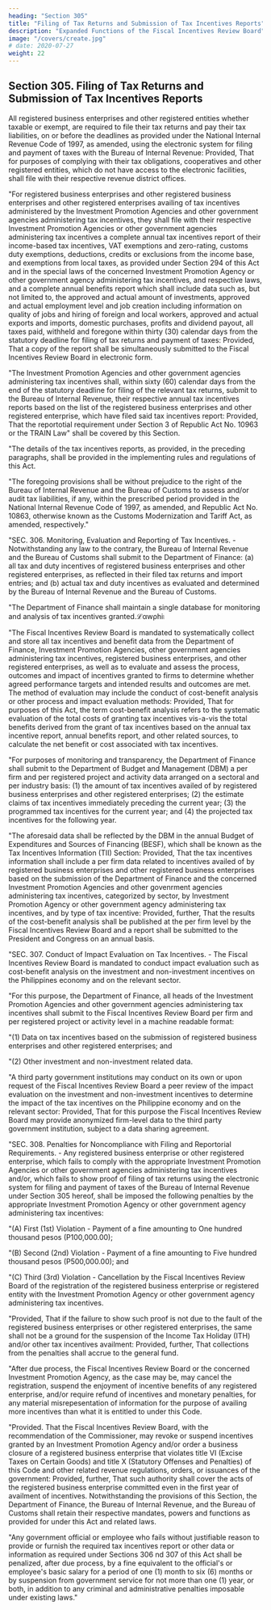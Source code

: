 ```yaml
---
heading: "Section 305"
title: "Filing of Tax Returns and Submission of Tax Incentives Reports"
description: "Expanded Functions of the Fiscal Incentives Review Board"
image: "/covers/create.jpg"
# date: 2020-07-27 
weight: 22
---
```


<!-- CHAPTER 5: TAX INCENTIVE MANAGEMENT AND TRANSPARENCY -->

## Section 305. Filing of Tax Returns and Submission of Tax Incentives Reports

All registered business enterprises and other registered entities whether taxable or exempt, are required to file their tax returns and pay their tax liabilities, on or before the deadlines as provided under the National Internal Revenue Code of 1997, as amended, using the electronic system for filing and payment of taxes with the Bureau of Internal Revenue: Provided, That for purposes of complying with their tax obligations, cooperatives and other registered entities, which do not have access to the electronic facilities, shall file with their respective revenue district offices.

"For registered business enterprises and other registered business enterprises and other registered enterprises availing of tax incentives administered by the Investment Promotion Agencies and other government agencies administering tax incentives, they shall file with their respective Investment Promotion Agencies or other government agencies administering tax incentives a complete annual tax incentives report of their income-based tax incentives, VAT exemptions and zero-rating, customs duty exemptions, deductions, credits or exclusions from the income base, and exemptions from local taxes, as provided under Section 294 of this Act and in the special laws of the concerned Investment Promotion Agency or other government agency administering tax incentives, and respective laws, and a complete annual benefits report which shall include data such as, but not limited to, the approved and actual amount of investments, approved and actual employment level and job creation including information on quality of jobs and hiring of foreign and local workers, approved and actual exports and imports, domestic purchases, profits and dividend payout, all taxes paid, withheld and foregone within thirty (30) calendar days from the statutory deadline for filing of tax returns and payment of taxes: Provided, That a copy of the report shall be simultaneously submitted to the Fiscal Incentives Review Board in electronic form.

"The Investment Promotion Agencies and other government agencies administering tax incentives shall, within sixty (60) calendar days from the end of the statutory deadline for filing of the relevant tax returns, submit to the Bureau of Internal Revenue, their respective annual tax incentives reports based on the list of the registered business enterprises and other registered enterprise, which have filed said tax incentives report: Provided, That the reportotial requirement under Section 3 of Republic Act No. 10963 or the TRAIN Law" shall be covered by this Section.

"The details of the tax incentives reports, as provided, in the preceding paragraphs, shall be provided in the implementing rules and regulations of this Act.

"The foregoing provisions shall be without prejudice to the right of the Bureau of Internal Revenue and the Bureau of Customs to assess and/or audit tax liabilities, if any, within the prescribed period provided in the National Internal Revenue Code of 1997, as amended, and Republic Act No. 10863, otherwise known as the Customs Modernization and Tariff Act, as amended, respectively."

"SEC. 306. Monitoring, Evaluation and Reporting of Tax Incentives. - Notwithstanding any law to the contrary, the Bureau of Internal Revenue and the Bureau of Customs shall submit to the Department of Finance: (a) all tax and duty incentives of registered business enterprises and other registered enterprises, as reflected in their filed tax returns and import entries; and (b) actual tax and duty incentives as evaluated and determined by the Bureau of Internal Revenue and the Bureau of Customs.

"The Department of Finance shall maintain a single database for monitoring and analysis of tax incentives granted.ℒαwρhi৷

"The Fiscal Incentives Review Board is mandated to systematically collect and store all tax incentives and benefit data from the Department of Finance, Investment Promotion Agencies, other government agencies administering tax incentives, registered business enterprises, and other registered enterprises, as well as to evaluate and assess the process, outcomes and impact of incentives granted to firms to determine whether agreed performance targets and intended results and outcomes are met. The method of evaluation may include the conduct of cost-benefit analysis or other process and impact evaluation methods: Provided, That for purposes of this Act, the term cost-benefit analysis refers to the systematic evaluation of the total costs of granting tax incentives vis-a-vis the total benefits derived from the grant of tax incentives based on the annual tax incentive report, annual benefits report, and other related sources, to calculate the net benefit or cost associated with tax incentives.

"For purposes of monitoring and transparency, the Department of Finance shall submit to the Department of Budget and Management (DBM) a per firm and per registered project and activity data arranged on a sectoral and per industry basis: (1) the amount of tax incentives availed of by registered business enterprises and other registered enterprises; (2) the estimate claims of tax incentives immediately preceding the current year; (3) the programmed tax incentives for the current year; and (4) the projected tax incentives for the following year.

"The aforesaid data shall be reflected by the DBM in the annual Budget of Expenditures and Sources of Financing (BESF), which shall be known as the Tax Incentives Information (TII) Section: Provided, That the tax incentives information shall include a per firm data related to incentives availed of by registered business enterprises and other registered business enterprises based on the submission of the Department of Finance and the concerned Investment Promotion Agencies and other govenrment agencies administering tax incentives, categorized by sector, by Investment Promotion Agency or other government agency administering tax incentives, and by type of tax incentive: Provided, further, That the results of the cost-benefit analysis shall be published at the per firm level by the Fiscal Incentives Review Board and a report shall be submitted to the President and Congress on an annual basis.

"SEC. 307. Conduct of Impact Evaluation on Tax Incentives. - The Fiscal Incentives Review Board is mandated to conduct impact evaluation such as cost-benefit analysis on the investment and non-investment incentives on the Philippines economy and on the relevant sector.

"For this purpose, the Department of Finance, all heads of the Investment Promotion Agencies and other government agencies administering tax incentives shall submit to the Fiscal Incentives Review Board per firm and per registered project or activity level in a machine readable format:

"(1) Data on tax incentives based on the submission of registered business enterprises and other registered enterprises; and

"(2) Other investment and non-investment related data.

"A third party government institutions may conduct on its own or upon request of the Fiscal Incentives Review Board a peer review of the impact evaluation on the investment and non-investment incentives to determine the impact of the tax incentives on the Philippine economy and on the relevant sector: Provided, That for this purpose the Fiscal Incentives Review Board may provide anonymized firm-level data to the third party government institution, subject to a data sharing agreement.

"SEC. 308. Penalties for Noncompliance with Filing and Reportorial Requirements. - Any registered business enterprise or other registered enterprise, which fails to comply with the appropriate Investment Promotion Agencies or other government agencies administering tax incentives and/or, which fails to show proof of filing of tax returns using the electronic system for filing and payment of taxes of the Bureau of Internal Revenue under Section 305 hereof, shall be imposed the following penalties by the appropriate Investment Promotion Agency or other government agency administering tax incentives:

"(A) First (1st) Violation - Payment of a fine amounting to One hundred thousand pesos (P100,000.00);

"(B) Second (2nd) Violation - Payment of a fine amounting to Five hundred thousand pesos (P500,000.00); and

"(C) Third (3rd) Violation - Cancellation by the Fiscal Incentives Review Board of the registration of the registered business enterprise or registered entity with the Investment Promotion Agency or other government agency administering tax incentives.

"Provided, That if the failure to show such proof is not due to the fault of the registered business enterprises or other registered enterprises, the same shall not be a ground for the suspension of the Income Tax Holiday (ITH) and/or other tax incentives availment: Provided, further, That collections from the penalties shall accrue to the general fund.

"After due process, the Fiscal Incentives Review Board or the concerned Investment Promotion Agency, as the case may be, may cancel the registration, suspend the enjoyment of incentive benefits of any registered enterprise, and/or require refund of incentives and monetary penalties, for any material misrepesentation of information for the purpose of availing more incentives than what it is entitled to under this Code.

"Provided. That the Fiscal Incentives Review Board, with the recommendation of the Commissioner, may revoke or suspend incentives granted by an Investment Promotion Agency and/or order a business closure of a registered business enterprise that violates title VI (Excise Taxes on Certain Goods) and title X (Statutory Offenses and Penalties) of this Code and other related revenue regulations, orders, or issuances of the government: Provided, further, That such authority shall cover the acts of the registered business enterprise committed even in the first year of availment of incentives. Notwithstanding the provisions of this Section, the Department of Finance, the Bureau of Internal Revenue, and the Bureau of Customs shall retain their respective mandates, powers and functions as provided for under this Act and related laws.

"Any government official or employee who fails without justifiable reason to provide or furnish the required tax incentives report or other data or information as required under Sections 306 nd 307 of this Act shall be penalized, after due process, by a fine equivalent to the official's or employee's basic salary for a period of one (1) month to six (6) months or by suspension from government service for not more than one (1) year, or both, in addition to any criminal and administrative penalties imposable under existing laws."

